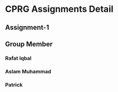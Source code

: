 # CPRG Assignments Detail

## Assignment-1

## Group Member
### Rafat Iqbal
### Aslam Muhammad
### Patrick